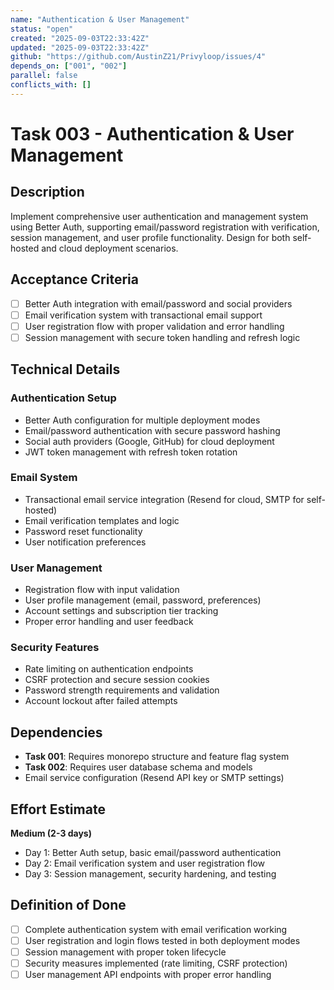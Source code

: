 ```yaml
---
name: "Authentication & User Management"
status: "open"
created: "2025-09-03T22:33:42Z"
updated: "2025-09-03T22:33:42Z"
github: "https://github.com/AustinZ21/Privyloop/issues/4"
depends_on: ["001", "002"]
parallel: false
conflicts_with: []
---
```


# Task 003 - Authentication & User Management

## Description

Implement comprehensive user authentication and management system using Better Auth, supporting email/password registration with verification, session management, and user profile functionality. Design for both self-hosted and cloud deployment scenarios.

## Acceptance Criteria

- [ ] Better Auth integration with email/password and social providers
- [ ] Email verification system with transactional email support
- [ ] User registration flow with proper validation and error handling
- [ ] Session management with secure token handling and refresh logic

## Technical Details

### Authentication Setup
- Better Auth configuration for multiple deployment modes
- Email/password authentication with secure password hashing
- Social auth providers (Google, GitHub) for cloud deployment
- JWT token management with refresh token rotation

### Email System
- Transactional email service integration (Resend for cloud, SMTP for self-hosted)
- Email verification templates and logic
- Password reset functionality
- User notification preferences

### User Management
- Registration flow with input validation
- User profile management (email, password, preferences)
- Account settings and subscription tier tracking
- Proper error handling and user feedback

### Security Features
- Rate limiting on authentication endpoints
- CSRF protection and secure session cookies
- Password strength requirements and validation
- Account lockout after failed attempts

## Dependencies

- **Task 001**: Requires monorepo structure and feature flag system
- **Task 002**: Requires user database schema and models
- Email service configuration (Resend API key or SMTP settings)

## Effort Estimate

**Medium (2-3 days)**
- Day 1: Better Auth setup, basic email/password authentication
- Day 2: Email verification system and user registration flow
- Day 3: Session management, security hardening, and testing

## Definition of Done

- [ ] Complete authentication system with email verification working
- [ ] User registration and login flows tested in both deployment modes
- [ ] Session management with proper token lifecycle
- [ ] Security measures implemented (rate limiting, CSRF protection)
- [ ] User management API endpoints with proper error handling